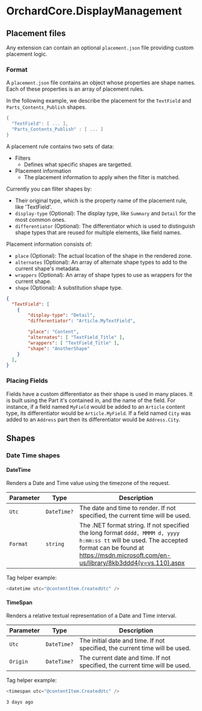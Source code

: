 # OrchardCore.DisplayManagement

## Placement files

Any extension can contain an optional `placement.json` file providing custom placement logic.

### Format

A `placement.json` file contains an object whose properties are shape names. Each of these properties is an array of 
placement rules.

In the following example, we describe the placement for the `TextField` and `Parts_Contents_Publish` shapes.

```csharp
{
  "TextField": [ ... ],
  "Parts_Contents_Publish" : [ ... ]
}
```

A placement rule contains two sets of data:
- Filters
  - Defines what specific shapes are targetted.
- Placement information
  - The placement information to apply when the filter is matched.

Currently you can filter shapes by:
- Their original type, which is the property name of the placement rule, like 'TextField'.
- `display-type` (Optional): The display type, like `Summary` and `Detail` for the most common ones.
- `differentiator` (Optional): The differentiator which is used to distinguish shape types that are reused for multiple elements, like field names.

Placement information consists of:
- `place` (Optional): The actual location of the shape in the rendered zone.
- `alternates` (Optional): An array of alternate shape types to add to the current shape's metadata.
- `wrappers` (Optional): An array of shape types to use as wrappers for the current shape.
- `shape` (Optional): A substitution shape type.


```json
{
  "TextField": [ 
    {
		"display-type": "Detail",
		"differentiator": "Article.MyTextField",

		"place": "Content",
		"alternates": [ "TextField_Title" ],
		"wrappers": [ "TextField_Title" ],
		"shape": "AnotherShape"
	}
  ],
}
```

### Placing Fields

Fields have a custom differentiator as their shape is used in many places. It is built using the Part it's contained
in, and the name of the field. For instance, if a field named `MyField` would be added to an `Article` content type,
its differentiator would be `Article.MyField`. If a field named `City` was added to an `Address` part then its differentiator would
be `Address.City`.

## Shapes

### Date Time shapes

#### DateTime

Renders a Date and Time value using the timezone of the request.

| Parameter | Type | Description |
| --------- | ---- |------------ |
| `Utc` | `DateTime?` | The date and time to render. If not specified, the current time will be used. |
| `Format` | `string` | The .NET format string. If not specified the long format `dddd, MMMM d, yyyy h:mm:ss tt` will be used. The accepted format can be found at https://msdn.microsoft.com/en-us/library/8kb3ddd4(v=vs.110).aspx |

Tag helper example:

```csharp
<datetime utc="@contentItem.CreatedUtc" />
```

#### TimeSpan

Renders a relative textual representation of a Date and Time interval.

| Parameter | Type | Description |
| --------- | ---- |------------ |
| `Utc` | `DateTime?` | The initial date and time. If not specified, the current time will be used. |
| `Origin` | `DateTime?` | The current date and time. If not specified, the current time will be used. |

Tag helper example:

```csharp
<timespan utc="@contentItem.CreatedUtc" />
```

```
3 days ago
```